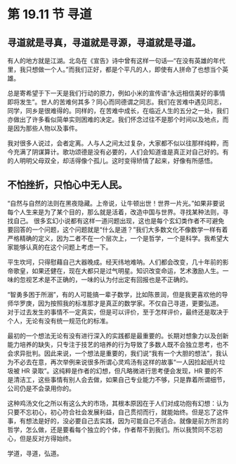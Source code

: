 # 第 19.11 节 寻道

## 寻道就是寻真，寻道就是寻源，寻道就是寻道。

有人的地方就是江湖。北岛在《宣告》诗中曾有这样一句话—“在没有英雄的年代里，我只想做一个人。”而我们正好，都是个平凡的人，即使有人拼命了也想当个英雄。

总是寄希望于下一天是我们行动的原力，例如小米的宣传语“永远相信美好的事情即将发生”。世人的苦难何其多？同心而同德谓之同志。我们在苦难中遇见同志，同学，同乡是很难得的。同样的，在苦难中成长，在临近人生的五分之一处，我们亦做出了许多看似简单实则困难的决定。我们怀念过往不是那个时间以及地点，而是因为那些人物以及事件。

我对很多人说过，会者定离。人与人之间太过复杂，大家都不似以往那样纯粹，而今充满了阴谋算计。歌功颂德是没有必要的，人们会知道谁是真正对自己好的。有的人明明父母双全，却活得像个孤儿。这时变得矫情了起来，好像有所感悟。

## 不怕挫折，只怕心中无人民。

“自然与自然的法则在黑夜隐藏。上帝说，让牛顿出世！世界一片光。”如果非要说每个人生来是为了某个目的，那么就是活着，改造中国与世界。寻找某种法则，寻找自己。
很多玄幻小说都有这样一道问题出现，这也是每个玄幻类作者不可避免要回答的一个问题，这个问题就是“什么是道？”我们大多数文化不像数学一样有着严格精确的定义，因为二者不在一个层次上，一个是哲学，一个是科学。我希望大家能够认真的在这个问题上考虑一下。

平生坎坷，只得慰藉自己大器晚成。经天纬地难呐。人们都会改变，几十年前的影帝歌皇，如果还健在，现在大都只是过气明星。知识改变命运，艺术激励人生。一味的忽视艺术是不正确的，一味的认为付出定有回报也是不正确的。

“智勇多困于所溺”，有的人可能搞一辈子数学，比如陈景润，但是我更喜欢他的导师华罗庚，因为按照我的标准那才是真正的数学家。不仅自己寻道，更要弘道。 对于过去发生的事情不一定真实，但是可以评价，至于怎样评价，最终还是取决于个人，无论有没有统一规范化的标准。

最初的一个想法无论有没有进行深入的实践都是最重要的。长期对想象力以及创新能力培养的缺失，只专注于技艺的培养的行为导致了多数人既不会独立思考，也不会求异批判。因此来说，一个想法是重要的，我们说“我有一个大胆的想法”，我认为不必去在意，再次举例来说很多所谓心灵鸡汤有这样的故事“一人因捡起纸片垃圾被 HR 录取”。这纯粹是作者的幻想，但凡略微进行思考便会发现，HR 要的不是清洁工，这些事情有别人会去做，如果自己专业能力不够，只是靠着所谓细节，公司仍是不会录用你的。

这种鸡汤文化之所以有这么大的市场，其根本原因在于人们对成功抱有幻想：认为只要不忘初心，初心符合社会发展利益，自己贯彻而行，就能始终。但是忘了这件事，有想法是好的，没必要自己去实践，因为可能自己不适合。就像是前方所言的哲学，怎么做，还是要看每个独立的个体，作者帮不到我们。所以我赞同不忘初心，但是反对方得始终。

学道，寻道，弘道。
